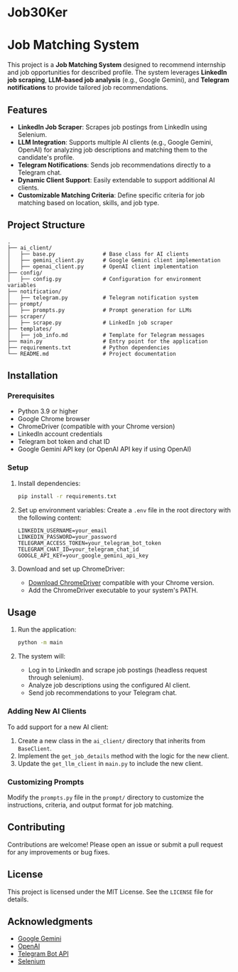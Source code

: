 # Job30Ker

# Job Matching System

This project is a **Job Matching System** designed to recommend internship and job opportunities for described profile. The system leverages **LinkedIn job scraping**, **LLM-based job analysis** (e.g., Google Gemini), and **Telegram notifications** to provide tailored job recommendations.

## Features

- **LinkedIn Job Scraper**: Scrapes job postings from LinkedIn using Selenium.
- **LLM Integration**: Supports multiple AI clients (e.g., Google Gemini, OpenAI) for analyzing job descriptions and matching them to the candidate's profile.
- **Telegram Notifications**: Sends job recommendations directly to a Telegram chat.
- **Dynamic Client Support**: Easily extendable to support additional AI clients.
- **Customizable Matching Criteria**: Define specific criteria for job matching based on location, skills, and job type.

## Project Structure

```
.
├── ai_client/
│   ├── base.py               # Base class for AI clients
│   ├── gemini_client.py      # Google Gemini client implementation
│   ├── openai_client.py      # OpenAI client implementation
├── config/
│   ├── config.py             # Configuration for environment variables
├── notification/
│   ├── telegram.py           # Telegram notification system
├── prompt/
│   ├── prompts.py            # Prompt generation for LLMs
├── scraper/
│   ├── scrape.py             # LinkedIn job scraper
├── templates/
│   ├── job_info.md           # Template for Telegram messages
├── main.py                   # Entry point for the application
├── requirements.txt          # Python dependencies
└── README.md                 # Project documentation
```

## Installation

### Prerequisites

- Python 3.9 or higher
- Google Chrome browser
- ChromeDriver (compatible with your Chrome version)
- LinkedIn account credentials
- Telegram bot token and chat ID
- Google Gemini API key (or OpenAI API key if using OpenAI)

### Setup

1. Install dependencies:
   ```bash
   pip install -r requirements.txt
   ```

2. Set up environment variables:
   Create a `.env` file in the root directory with the following content:
   ```
   LINKEDIN_USERNAME=your_email
   LINKEDIN_PASSWORD=your_password
   TELEGRAM_ACCESS_TOKEN=your_telegram_bot_token
   TELEGRAM_CHAT_ID=your_telegram_chat_id
   GOOGLE_API_KEY=your_google_gemini_api_key
   ```

3. Download and set up ChromeDriver:
   - [Download ChromeDriver](https://sites.google.com/chromium.org/driver/) compatible with your Chrome version.
   - Add the ChromeDriver executable to your system's PATH.

## Usage

1. Run the application:
   ```bash
   python -m main
   ```

2. The system will:
   - Log in to LinkedIn and scrape job postings (headless request through selenium).
   - Analyze job descriptions using the configured AI client.
   - Send job recommendations to your Telegram chat.

### Adding New AI Clients

To add support for a new AI client:
1. Create a new class in the `ai_client/` directory that inherits from `BaseClient`.
2. Implement the `get_job_details` method with the logic for the new client.
3. Update the `get_llm_client` in `main.py` to include the new client.

### Customizing Prompts

Modify the `prompts.py` file in the `prompt/` directory to customize the instructions, criteria, and output format for job matching.

## Contributing

Contributions are welcome! Please open an issue or submit a pull request for any improvements or bug fixes.

## License

This project is licensed under the MIT License. See the `LICENSE` file for details.

## Acknowledgments

- [Google Gemini](https://ai.google.dev/gemini-api/docs)
- [OpenAI](https://platform.openai.com/docs/api-reference/introduction)
- [Telegram Bot API](https://core.telegram.org/bots/api)
- [Selenium](https://www.selenium.dev/)
```